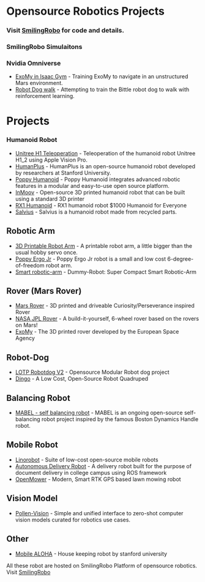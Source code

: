 # Opensource Robotics Projects
### Visit [SmilingRobo](https://www.smilingrobo.com/) for code and details. 

### SmilingRobo Simulaitons 
### Nvidia Omniverse
- [ExoMy in Isaac Gym](https://www.smilingrobo.com/simulation/tdimyeeo6obnugeprqsk) - Training ExoMy to navigate in an unstructured Mars environment.
- [Robot Dog walk](https://www.smilingrobo.com/simulation/qntgljrns5dpkdhj2udh) - Attempting to train the Bittle robot dog to walk with reinforcement learning.

# Projects
### Humanoid Robot
- [Unitree H1 Teleoperation](https://www.smilingrobo.com/projects/dg8httijcnoecyeqy3qe) - Teleoperation of the humanoid robot Unitree H1_2 using Apple Vision Pro.
- [HumanPlus](https://smilingrobo.com/projects/cayql8chgedeqqd85bef) - HumanPlus is an open-source humanoid robot developed by researchers at Stanford University.
- [Poppy Humanoid](https://smilingrobo.com/projects/7fvuuahavv8ikj47pook) - Poppy Humanoid integrates advanced robotic features in a modular and easy-to-use open source platform.
- [InMoov](https://smilingrobo.com/projects/k1wiwqexdlqo89xuuson) - Open-source 3D printed humanoid robot that can be built using a standard 3D printer
- [RX1 Humanoid](https://www.smilingrobo.com/projects/trfz8q1rb4nxkaz1omam) - RX1 humanoid robot $1000 Humanoid for Everyone
- [Salvius](https://www.smilingrobo.com/projects/gpydi9agbwjb57vlgxaf) - Salvius is a humanoid robot made from recycled parts.

## Robotic Arm
- [3D Printable Robot Arm](https://www.smilingrobo.com/projects/juqj3ludp4ohb5wuyrqo) - A printable robot arm, a little bigger than the usual hobby servo once.
- [Poppy Ergo Jr](https://smilingrobo.com/projects/is2qewf6joj0iafymep5) - Poppy Ergo Jr robot is a small and low cost 6-degree-of-freedom robot arm.
- [Smart robotic-arm](https://www.smilingrobo.com/projects/ijsuinj6bmpwrp9yzz3p) - Dummy-Robot: Super Compact Smart Robotic-Arm

## Rover (Mars Rover)
- [Mars Rover](https://www.smilingrobo.com/projects/nxrwfkd2onabqypjapjk) - 3D printed and driveable Curiosity/Perseverance inspired Rover
- [NASA JPL Rover](https://www.smilingrobo.com/projects/3wiichcvdzws6gkon9qr) - A build-it-yourself, 6-wheel rover based on the rovers on Mars!
- [ExoMy](https://www.smilingrobo.com/projects/itmbtsqmxpjbtp2t1yye) - The 3D printed rover developed by the European Space Agency

## Robot-Dog
- [LOTP Robotdog V2](https://www.smilingrobo.com/projects/6cqirmshct9uiqj0bnqn) - Opensource Modular Robot dog project
- [Dingo](https://www.smilingrobo.com/projects/ryjl5gsjorundeyxvdtg) - A Low Cost, Open-Source Robot Quadruped

## Balancing Robot 
- [MABEL - self balancing robot](https://www.smilingrobo.com/projects/alaldckvv0fpzxfxpnxq) - MABEL is an ongoing open-source self-balancing robot project inspired by the famous Boston Dynamics Handle robot.

## Mobile Robot 
- [Linorobot](https://www.smilingrobo.com/projects/4y86rbokekp04xzc3xko) - Suite of low-cost open-source mobile robots
- [Autonomous Delivery Robot](https://www.smilingrobo.com/projects/sbdlf6hx1j3qgtfgh6p0) - A delivery robot built for the purpose of document delivery in college campus using ROS framework
- [OpenMower](https://www.smilingrobo.com/projects/wvcrsvactaz8ia0y8twe) - Modern, Smart RTK GPS based lawn mowing robot

## Vision Model
- [Pollen-Vision](https://smilingrobo.com/projects/5wldvzuo0oyefxhjdyes) - Simple and unified interface to zero-shot computer vision models curated for robotics use cases.

## Other
- [Mobile ALOHA](https://www.smilingrobo.com/projects/rx6yiflaldiueyunn3gx) - House keeping robot by stanford university

All these robot are hosted on SmilingRobo Platform of opensource robotics. Visit [SmilingRobo](https://www.smilingrobo.com/)
